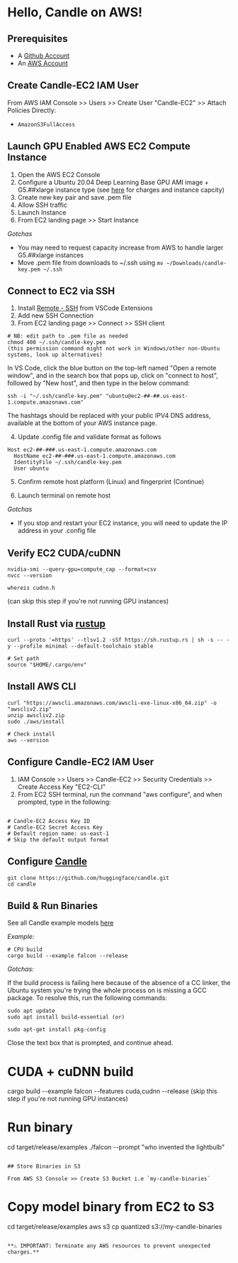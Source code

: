 # Hello, Candle on AWS!

## Prerequisites

* A [Github Account](https://github.com/join)
* An [AWS Account](https://portal.aws.amazon.com/billing/signup)

## Create Candle-EC2 IAM User

From AWS IAM Console >> Users >> Create User "Candle-EC2" >> Attach Policies Directly:
* `AmazonS3FullAccess`

## Launch GPU Enabled AWS EC2 Compute Instance

1. Open the AWS EC2 Console
2. Configure a Ubuntu 20.04 Deep Learning Base GPU AMI image + G5.##xlarge instance type (see [here](https://aws.amazon.com/ec2/instance-types/g5/) for charges and instance capcity) 
3. Create new key pair and save .pem file
4. Allow SSH traffic
5. Launch Instance
6. From EC2 landing page >> Start Instance

*Gotchas*
* You may need to request capacity increase from AWS to handle larger G5.##xlarge instances
* Move .pem file from downloads to ~/.ssh using `mv ~/Downloads/candle-key.pem ~/.ssh`

## Connect to EC2 via SSH

1. Install [Remote - SSH](https://code.visualstudio.com/docs/remote/ssh) from VSCode Extensions
2. Add new SSH Connection
3. From EC2 landing page >> Connect >> SSH client 

  ```
  # NB: edit path to .pem file as needed
  chmod 400 ~/.ssh/candle-key.pem 
  (this permission command might not work in Windows/other non-Ubuntu systems, look up alternatives)

  ```
  In VS Code, click the blue button on the top-left named "Open a remote window", and in the search box that pops up, click on "connect to host", followed by "New host", and then type in the below command:

  ```
  ssh -i "~/.ssh/candle-key.pem" "ubuntu@ec2-##-##.us-east-1.compute.amazonaws.com"
  ```
  The hashtags should be replaced with your public IPV4 DNS address, available at the bottom of your AWS instance page.
 
4. Update .config file and validate format as follows

  ```
  Host ec2-##-###.us-east-1.compute.amazonaws.com
    HostName ec2-##-###.us-east-1.compute.amazonaws.com
    IdentityFile ~/.ssh/candle-key.pem
    User ubuntu
  ```
5. Confirm remote host platform (Linux) and fingerprint (Continue) 

6. Launch terminal on remote host

*Gotchas*
* If you stop and restart your EC2 instance, you will need to update the IP address in your .config file

## Verify EC2 CUDA/cuDNN

```
nvidia-smi --query-gpu=compute_cap --format=csv
nvcc --version

whereis cudnn.h
```
(can skip this step if you're not running GPU instances)

## Install Rust via [rustup](https://rustup.rs/)

```
curl --proto '=https' --tlsv1.2 -sSf https://sh.rustup.rs | sh -s -- -y --profile minimal --default-toolchain stable

# Set path
source "$HOME/.cargo/env"
```

## Install AWS CLI

```
curl "https://awscli.amazonaws.com/awscli-exe-linux-x86_64.zip" -o "awscliv2.zip"
unzip awscliv2.zip
sudo ./aws/install

# Check install
aws --version
```

## Configure Candle-EC2 IAM User

1. IAM Console >> Users >> Candle-EC2 >> Security Credentials >> Create Access Key "EC2-CLI"
2. From EC2 SSH terminal, run the command "aws configure", and when prompted, type in the following:
```

# Candle-EC2 Access Key ID
# Candle-EC2 Secret Access Key
# Default region name: us-east-1
# Skip the default output format
```

## Configure [Candle](https://github.com/huggingface/candle)

```
git clone https://github.com/huggingface/candle.git
cd candle
```

## Build & Run Binaries

See all Candle example models [here](https://github.com/huggingface/candle/tree/main/candle-examples/examples)

*Example:*
```
# CPU build
cargo build --example falcon --release

```
*Gotchas:*  

If the build process is failing here because of the absence of a CC linker, the Ubuntu system you're trying the whole process on is missing a GCC package. To resolve this, run the following commands:

```
sudo apt update
sudo apt install build-essential (or)

sudo apt-get install pkg-config
```
Close the text box that is prompted, and continue ahead.


# CUDA + cuDNN build
cargo build --example falcon --features cuda,cudnn --release
(skip this step if you're not running GPU instances)

# Run binary
cd target/release/examples
./falcon --prompt "who invented the lightbulb"
```

## Store Binaries in S3

From AWS S3 Console >> Create S3 Bucket i.e `my-candle-binaries`

```
# Copy model binary from EC2 to S3 
cd target/release/examples
aws s3 cp quantized s3://my-candle-binaries
```

**⚠️ IMPORTANT: Terminate any AWS resources to prevent unexpected charges.** 